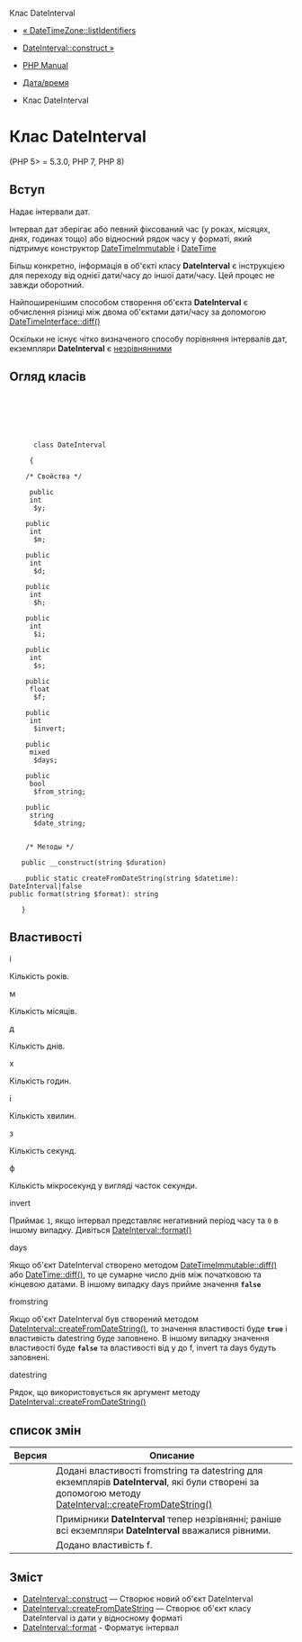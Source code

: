 Клас DateInterval

-   [« DateTimeZone::listIdentifiers](datetimezone.listidentifiers.html)
    
-   [DateInterval::construct »](dateinterval.construct.html)
    
-   [PHP Manual](index.html)
    
-   [Дата/время](book.datetime.html)
    
-   Клас DateInterval
    

# Клас DateInterval

(PHP 5> = 5.3.0, PHP 7, PHP 8)

## Вступ

Надає інтервали дат.

Інтервал дат зберігає або певний фіксований час (у роках, місяцях, днях, годинах тощо) або відносний рядок часу у форматі, який підтримує конструктор [DateTimeImmutable](class.datetimeimmutable.html) і [DateTime](class.datetime.html)

Більш конкретно, інформація в об'єкті класу **DateInterval** є інструкцією для переходу від однієї дати/часу до іншої дати/часу. Цей процес не завжди оборотний.

Найпоширенішим способом створення об'єкта **DateInterval** є обчислення різниці між двома об'єктами дати/часу за допомогою [DateTimeInterface::diff()](datetime.diff.html)

Оскільки не існує чітко визначеного способу порівняння інтервалів дат, екземпляри **DateInterval** є [незрівнянними](language.operators.comparison.html#language.operators.comparison.incomparable)

## Огляд класів

```classsynopsis

     
    

    
     
      class DateInterval
     
     {

    /* Свойства */
    
     public
     int
      $y;

    public
     int
      $m;

    public
     int
      $d;

    public
     int
      $h;

    public
     int
      $i;

    public
     int
      $s;

    public
     float
      $f;

    public
     int
      $invert;

    public
     mixed
      $days;

    public
     bool
      $from_string;

    public
     string
      $date_string;


    /* Методы */
    
   public __construct(string $duration)

    public static createFromDateString(string $datetime): DateInterval|false
public format(string $format): string

   }
```

## Властивості

і

Кількість років.

м

Кількість місяців.

д

Кількість днів.

х

Кількість годин.

і

Кількість хвилин.

з

Кількість секунд.

ф

Кількість мікросекунд у вигляді часток секунди.

invert

Приймає `1`, якщо інтервал представляє негативний період часу та `0` в іншому випадку. Дивіться [DateInterval::format()](dateinterval.format.html)

days

Якщо об'єкт DateInterval створено методом [DateTimeImmutable::diff()](datetime.diff.html) або [DateTime::diff()](datetime.diff.html), то це сумарне число днів між початковою та кінцевою датами. В іншому випадку days прийме значення **`false`**

fromstring

Якщо об'єкт DateInterval був створений методом [DateInterval::createFromDateString()](dateinterval.createfromdatestring.html), то значення властивості буде **`true`** і властивість datestring буде заповнено. В іншому випадку значення властивості буде **`false`** та властивості від y до f, invert та days будуть заповнені.

datestring

Рядок, що використовується як аргумент методу [DateInterval::createFromDateString()](dateinterval.createfromdatestring.html)

## список змін

| Версия | Описание                                                                                                                                                                                           |
|--------|----------------------------------------------------------------------------------------------------------------------------------------------------------------------------------------------------|
|        | Додані властивості fromstring та datestring для екземплярів **DateInterval**, які були створені за допомогою методу [DateInterval::createFromDateString()](dateinterval.createfromdatestring.html) |
|        | Примірники **DateInterval** тепер незрівнянні; раніше всі екземпляри **DateInterval** вважалися рівними.                                                                                           |
|        | Додано властивість f.                                                                                                                                                                              |

## Зміст

-   [DateInterval::construct](dateinterval.construct.html) — Створює новий об'єкт DateInterval
-   [DateInterval::createFromDateString](dateinterval.createfromdatestring.html) — Створює об'єкт класу DateInterval із дати у відносному форматі
-   [DateInterval::format](dateinterval.format.html) - Форматує інтервал